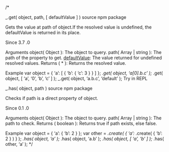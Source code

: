 /\*

\_.get( object, path, \[ defaultValue \] ) source npm package

Gets the value at path of object.If the resolved value is undefined, the defaultValue is returned in its place.

Since 3.7 .0

Arguments object( Object ): The object to query. path( Array | string ): The path of the property to get. [defaultValue](*): The value returned for undefined resolved values. Returns ( \* ): Returns the resolved value.

Example var object = { ‘a’: \[ { ‘b’: { ‘c’: 3 } } \] }; *.get( object, ‘a\[0\].b.c’ );* .get( object, \[ ‘a’, ‘0’, ‘b’, ‘c’ \] ); \_.get( object, ‘a.b.c’, ‘default’ ); Try in REPL

\_.has( object, path ) source npm package

Checks if path is a direct property of object.

Since 0.1 .0

Arguments object( Object ): The object to query. path( Array | string ): The path to check. Returns ( boolean ): Returns true if path exists, else false.

Example var object = { ‘a’: { ‘b’: 2 } }; var other = *.create( { ‘a’:* .create( { ‘b’: 2 } ) } ); *.has( object, ‘a’ );* .has( object, ‘a.b’ ); *.has( object, \[ ‘a’, ‘b’ \] );* .has( other, ‘a’ ); \*/
